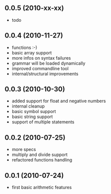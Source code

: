 ## 0.0.5 (2010-xx-xx)

* todo

## 0.0.4 (2010-11-27)

* functions :-)
* basic array support
* more infos on syntax failures
* grammar will be loaded dynamically
* improved commandline tool
* internal/structural improvements

## 0.0.3 (2010-10-30)

* added support for float and negative numbers
* internal cleanup
* basic symbol support
* basic string support
* support of multiple statements

## 0.0.2 (2010-07-25)

* more specs
* multiply and divide support
* refactored functions handling

## 0.0.1 (2010-07-24)

* first basic arithmetic features
